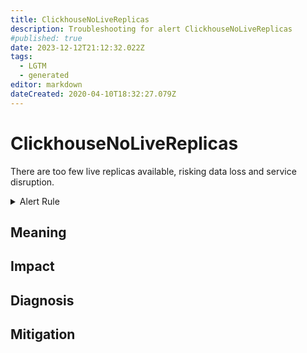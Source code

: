 ```yaml
---
title: ClickhouseNoLiveReplicas
description: Troubleshooting for alert ClickhouseNoLiveReplicas
#published: true
date: 2023-12-12T21:12:32.022Z
tags: 
  - LGTM
  - generated
editor: markdown
dateCreated: 2020-04-10T18:32:27.079Z
---
```


# ClickhouseNoLiveReplicas

There are too few live replicas available, risking data loss and service disruption.

<details>
  <summary>Alert Rule</summary>

{{% rule "clickhouse/clickhouse-internal.yml" "ClickhouseNoLiveReplicas" %}}

{{% comment %}}

```yaml
alert: ClickhouseNoLiveReplicas
expr: ClickHouseErrorMetric_TOO_FEW_LIVE_REPLICAS == 1
for: 0m
labels:
    severity: critical
annotations:
    summary: ClickHouse No Live Replicas (instance {{ $labels.instance }})
    description: |-
        There are too few live replicas available, risking data loss and service disruption.
          VALUE = {{ $value }}
          LABELS = {{ $labels }}
    runbook: https://github.com/srerun/prometheus-alerts/blob/main/content/runbooks/clickhouse-internal/ClickhouseNoLiveReplicas.md

```

{{% /comment %}}

</details>


## Meaning
[//]: # "Short paragraph that explains what the alert means"


## Impact
[//]: # "What could / will happen if the alert is not addressed"



## Diagnosis
[//]: # "Steps to take to identify the cause of the problem"



## Mitigation
[//]: # "The steps necessary to resolve the alert"
